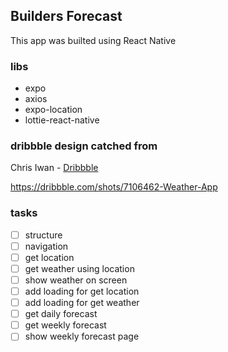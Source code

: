 ## Builders Forecast

This app was builted using React Native

### libs

- expo
- axios
- expo-location
- lottie-react-native

### dribbble design catched from

Chris Iwan - [Dribbble](https://dribbble.com/Chrisiwan)

https://dribbble.com/shots/7106462-Weather-App

### tasks

- [ ] structure
- [ ] navigation
- [ ] get location
- [ ] get weather using location
- [ ] show weather on screen
- [ ] add loading for get location
- [ ] add loading for get weather
- [ ] get daily forecast
- [ ] get weekly forecast
- [ ] show weekly forecast page
